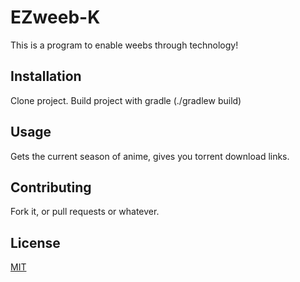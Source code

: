 # EZweeb-K

This is a program to enable weebs through technology!

## Installation

Clone project. Build project with gradle (./gradlew build)

## Usage

Gets the current season of anime, gives you torrent download links.

## Contributing
Fork it, or pull requests or whatever.

## License
[MIT](https://choosealicense.com/licenses/mit/)
